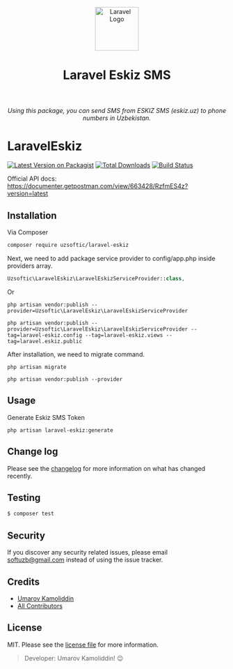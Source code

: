 <p align="center">
    <img src="https://raw.githubusercontent.com/laravel/art/master/logo-lockup/5%20SVG/2%20CMYK/1%20Full%20Color/laravel-logolockup-cmyk-red.svg" height="100px" alt="Laravel Logo">
    <h1 align="center">Laravel Eskiz SMS</h1>
    <br>
    <h6 align="center">Using this package, you can send SMS from ESKIZ SMS (eskiz.uz) to phone numbers in Uzbekistan.</h6>
</p>

# LaravelEskiz

[![Latest Version on Packagist][ico-version]][link-packagist]
[![Total Downloads][ico-downloads]][link-downloads]
[![Build Status][ico-travis]][link-travis]

Official API docs: https://documenter.getpostman.com/view/663428/RzfmES4z?version=latest

## Installation

Via Composer

``` bash
composer require uzsoftic/laravel-eskiz
```

Next, we need to add package service provider to config/app.php inside providers array.

``` php
Uzsoftic\LaravelEskiz\LaravelEskizServiceProvider::class,
```
Or

```shell
php artisan vendor:publish --provider=Uzsoftic\LaravelEskiz\LaravelEskizServiceProvider
```
```shell
php artisan vendor:publish --provider=Uzsoftic\LaravelEskiz\LaravelEskizServiceProvider --tag=laravel-eskiz.config --tag=laravel-eskiz.views --tag=laravel.eskiz.public
```

After installation, we need to migrate command.
```shell
php artisan migrate
```

```shell
php artisan vendor:publish --provider 
```

## Usage

Generate Eskiz SMS Token
```shell
php artisan laravel-eskiz:generate
```



## Change log

Please see the [changelog](changelog.md) for more information on what has changed recently.

## Testing

``` bash
$ composer test
```

## Security

If you discover any security related issues, please email softuzb@gmail.com instead of using the issue tracker.

## Credits

- [Umarov Kamoliddin][link-author]
- [All Contributors][link-contributors]

## License

MIT. Please see the [license file](license.md) for more information.

[ico-version]: https://img.shields.io/packagist/v/uzsoftic/laravel-eskiz.svg?style=flat-square
[ico-downloads]: https://img.shields.io/packagist/dt/uzsoftic/laravel-eskiz.svg?style=flat-square
[ico-travis]: https://img.shields.io/travis/uzsoftic/laravel-eskiz/master.svg?style=flat-square
[ico-styleci]: https://styleci.io/repos/12345678/shield

[link-packagist]: https://packagist.org/packages/uzsoftic/laravel-eskiz
[link-downloads]: https://packagist.org/packages/uzsoftic/laravel-eskiz
[link-travis]: https://travis-ci.org/uzsoftic/laravel-eskiz
[link-styleci]: https://styleci.io/repos/12345678
[link-author]: https://github.com/uzsoftic
[link-contributors]: ../../contributors

>  Developer: Umarov Kamoliddin! :wink:
